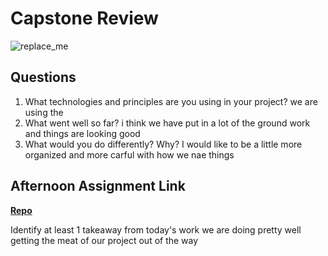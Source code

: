 # Capstone Review

![replace_me](https://codeworks.blob.core.windows.net/public/assets/img/illustrations/placeholder.svg)

## Questions

1. What technologies and principles are you using in your project?
we are using the 
2. What went well so far?
i think we have put in a lot of the ground work and things are looking good
3. What would you do differently? Why?
I would like to be a little more organized and more carful with how we nae things
## Afternoon Assignment Link

**[Repo](https://github.com/LiamSmith1992/<ASSIGNMENT_REPO>)**

Identify at least 1 takeaway from today's work
we are doing pretty well getting the meat of our project out of the way